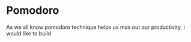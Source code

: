 # Pomodoro
<p>As we all know pomodoro technique helps us max out our productivity, i would like to build</p>
